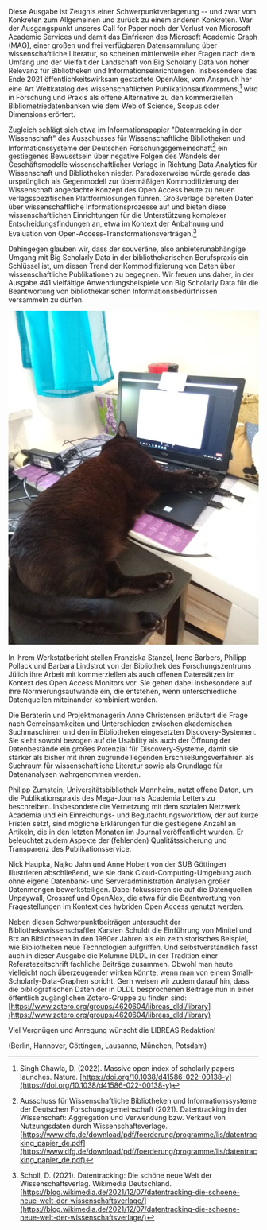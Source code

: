 Diese Ausgabe ist Zeugnis einer Schwerpunktverlagerung -- und zwar vom
Konkreten zum Allgemeinen und zurück zu einem anderen Konkreten. War der
Ausgangspunkt unseres Call for Paper noch der Verlust von Microsoft
Academic Services und damit das Einfrieren des Microsoft Academic Graph
(MAG), einer großen und frei verfügbaren Datensammlung über
wissenschaftliche Literatur, so scheinen mittlerweile eher Fragen nach
dem Umfang und der Vielfalt der Landschaft von Big Scholarly Data von
hoher Relevanz für Bibliotheken und Informationseinrichtungen.
Insbesondere das Ende 2021 öffentlichkeitswirksam gestartete OpenAlex,
vom Anspruch her eine Art Weltkatalog des wissenschaftlichen
Publikationsaufkommens,[^1] wird in Forschung und Praxis als offene
Alternative zu den kommerziellen Bibliometriedatenbanken wie dem Web of
Science, Scopus oder Dimensions erörtert.

Zugleich schlägt sich etwa im Informationspapier "Datentracking in der
Wissenschaft" des Ausschusses für Wissenschaftliche Bibliotheken und
Informationssysteme der Deutschen Forschungsgemeinschaft[^2] ein
gestiegenes Bewusstsein über negative Folgen des Wandels der
Geschäftsmodelle wissenschaftlicher Verlage in Richtung Data Analytics
für Wissenschaft und Bibliotheken nieder. Paradoxerweise würde gerade
das ursprünglich als Gegenmodell zur übermäßigen Kommodifizierung der
Wissenschaft angedachte Konzept des Open Access heute zu neuen
verlagsspezifischen Plattformlösungen führen. Großverlage bereiten Daten
über wissenschaftliche Informationsprozesse auf und bieten diese
wissenschaftlichen Einrichtungen für die Unterstützung komplexer
Entscheidungsfindungen an, etwa im Kontext der Anbahnung und Evaluation
von Open-Access-Transformationsverträgen.[^3]

Dahingegen glauben wir, dass der souveräne, also anbieterunabhängige
Umgang mit Big Scholarly Data in der bibliothekarischen Berufspraxis ein
Schlüssel ist, um diesen Trend der Kommodifizierung von Daten über
wissenschaftliche Publikationen zu begegnen. Wir freuen uns daher, in
der Ausgabe \#41 vielfältige Anwendungsbeispiele von Big Scholarly Data
für die Beantwortung von bibliothekarischen Informationsbedürfnissen
versammeln zu dürfen.

![Redaktionsorte XX: Arbeitstreffen online.](image.png)

In ihrem Werkstatbericht stellen Franziska Stanzel, Irene Barbers,
Philipp Pollack und Barbara Lindstrot von der Bibliothek des
Forschungszentrums Jülich ihre Arbeit mit kommerziellen als auch offenen
Datensätzen im Kontext des Open Access Monitors vor. Sie gehen dabei
insbesondere auf ihre Normierungsaufwände ein, die entstehen, wenn
unterschiedliche Datenquellen miteinander kombiniert werden.

Die Beraterin und Projektmanagerin Anne Christensen erläutert die Frage
nach Gemeinsamkeiten und Unterschieden zwischen akademischen
Suchmaschinen und den in Bibliotheken eingesetzten Discovery-Systemen.
Sie sieht sowohl bezogen auf die Usability als auch der Öffnung der
Datenbestände ein großes Potenzial für Discovery-Systeme, damit sie
stärker als bisher mit ihren zugrunde liegenden Erschließungsverfahren
als Suchraum für wissenschaftliche Literatur sowie als Grundlage für
Datenanalysen wahrgenommen werden.

Philipp Zumstein, Universitätsbibliothek Mannheim, nutzt offene Daten,
um die Publikationspraxis des Mega-Journals Academia Letters zu
beschreiben. Insbesondere die Vernetzung mit dem sozialen Netzwerk
Academia und ein Einreichungs- und Begutachtungsworkflow, der auf kurze
Fristen setzt, sind mögliche Erklärungen für die gestiegene Anzahl an
Artikeln, die in den letzten Monaten im Journal veröffentlicht wurden.
Er beleuchtet zudem Aspekte der (fehlenden) Qualitätssicherung und
Transparenz des Publikationsservice.

Nick Haupka, Najko Jahn und Anne Hobert von der SUB Göttingen
illustrieren abschließend, wie sie dank Cloud-Computing-Umgebung auch
ohne eigene Datenbank- und Serveradministration Analysen großer
Datenmengen bewerkstelligen. Dabei fokussieren sie auf die Datenquellen
Unpaywall, Crossref und OpenAlex, die etwa für die Beantwortung von
Fragestellungen im Kontext des hybriden Open Access genutzt werden.

Neben diesen Schwerpunktbeiträgen untersucht der
Bibliothekswissenschaftler Karsten Schuldt die Einführung von Minitel
und Btx an Bibliotheken in den 1980er Jahren als ein zeithistorisches
Beispiel, wie Bibliotheken neue Technologien aufgriffen. Und
selbstverständlich fasst auch in dieser Ausgabe die Kolumne DLDL in der
Tradition einer Referatezeitschrift fachliche Beiträge zusammen. Obwohl
man heute vielleicht noch überzeugender wirken könnte, wenn man von
einem Small-Scholarly-Data-Graphen spricht. Gern weisen wir zudem darauf
hin, dass die bibliografischen Daten der in DLDL besprochenen Beiträge
nun in einer öffentlich zugänglichen Zotero-Gruppe zu finden sind:
[https://www.zotero.org/groups/4620604/libreas_dldl/library](https://www.zotero.org/groups/4620604/libreas_dldl/library)

Viel Vergnügen und Anregung wünscht die LIBREAS Redaktion!

(Berlin, Hannover, Göttingen, Lausanne, München, Potsdam)

[^1]: Singh Chawla, D. (2022). Massive open index of scholarly papers
    launches. Nature.
    [https://doi.org/10.1038/d41586-022-00138-y](https://doi.org/10.1038/d41586-022-00138-y)

[^2]: Ausschuss für Wissenschaftliche Bibliotheken und
    Informationssysteme der Deutschen Forschungsgemeinschaft (2021).
    Datentracking in der Wissenschaft: Aggregation und Verwendung bzw.
    Verkauf von Nutzungsdaten durch Wissenschaftsverlage.
    [https://www.dfg.de/download/pdf/foerderung/programme/lis/datentracking_papier_de.pdf](https://www.dfg.de/download/pdf/foerderung/programme/lis/datentracking_papier_de.pdf)

[^3]: Scholl, D. (2021). Datentracking: Die schöne neue Welt der
    Wissenschaftsverlag. Wikimedia Deutschland.
    [https://blog.wikimedia.de/2021/12/07/datentracking-die-schoene-neue-welt-der-wissenschaftsverlage/](https://blog.wikimedia.de/2021/12/07/datentracking-die-schoene-neue-welt-der-wissenschaftsverlage/)
